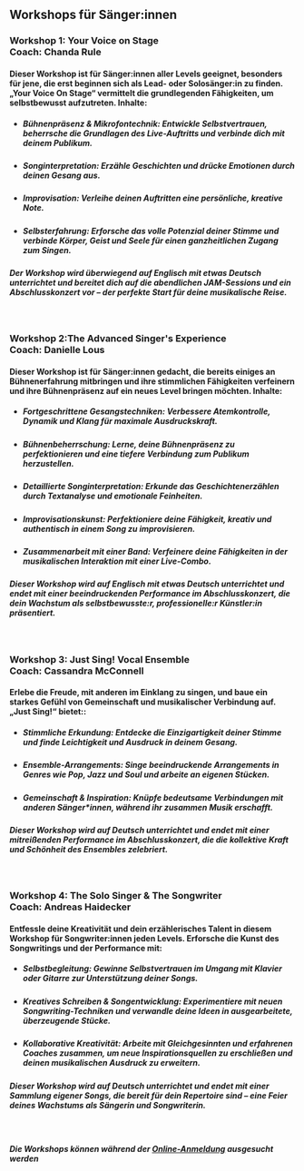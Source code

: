 ## **Workshops für Sänger:innen**

### **Workshop 1: Your Voice on Stage**<br>Coach: Chanda Rule
#### Dieser Workshop ist für Sänger:innen aller Levels geeignet, besonders für jene, die erst beginnen sich als Lead- oder Solosänger:in zu finden. „Your Voice On Stage“ vermittelt die grundlegenden Fähigkeiten, um selbstbewusst aufzutreten. Inhalte:
* ##### Bühnenpräsenz & Mikrofontechnik: Entwickle Selbstvertrauen, beherrsche die Grundlagen des Live-Auftritts und verbinde dich mit deinem Publikum.
* #####	Songinterpretation: Erzähle Geschichten und drücke Emotionen durch deinen Gesang aus.
* ##### Improvisation: Verleihe deinen Auftritten eine persönliche, kreative Note.
* ##### Selbsterfahrung: Erforsche das volle Potenzial deiner Stimme und verbinde Körper, Geist und Seele für einen ganzheitlichen Zugang zum Singen.

##### Der Workshop wird überwiegend auf Englisch mit etwas Deutsch unterrichtet und bereitet dich auf die abendlichen JAM-Sessions und ein Abschlusskonzert vor – der perfekte Start für deine musikalische Reise.
<br>

### **Workshop 2:The Advanced Singer's Experience**<br>Coach: Danielle Lous
#### Dieser Workshop ist für Sänger:innen gedacht, die bereits einiges an Bühnenerfahrung mitbringen und  ihre stimmlichen Fähigkeiten verfeinern und ihre Bühnenpräsenz auf ein neues Level bringen möchten. Inhalte:
* ##### Fortgeschrittene Gesangstechniken: Verbessere Atemkontrolle, Dynamik und Klang für maximale Ausdruckskraft.
* ##### Bühnenbeherrschung: Lerne, deine Bühnenpräsenz zu perfektionieren und eine tiefere Verbindung zum Publikum herzustellen.
* ##### Detaillierte Songinterpretation: Erkunde das Geschichtenerzählen durch Textanalyse und emotionale Feinheiten.
* ##### Improvisationskunst: Perfektioniere deine Fähigkeit, kreativ und authentisch in einem Song zu improvisieren.
* ##### Zusammenarbeit mit einer Band: Verfeinere deine Fähigkeiten in der musikalischen Interaktion mit einer Live-Combo.

##### Dieser Workshop wird auf Englisch mit etwas Deutsch unterrichtet und endet mit einer beeindruckenden Performance im Abschlusskonzert, die dein Wachstum als selbstbewusste:r, professionelle:r Künstler:in präsentiert.
<br>

### **Workshop 3: Just Sing! Vocal Ensemble**<br>Coach: Cassandra McConnell
#### Erlebe die Freude, mit anderen im Einklang zu singen, und baue ein starkes Gefühl von Gemeinschaft und musikalischer Verbindung auf. „Just Sing!“ bietet::
* ##### Stimmliche Erkundung: Entdecke die Einzigartigkeit deiner Stimme und finde Leichtigkeit und Ausdruck in deinem Gesang.
* ##### Ensemble-Arrangements: Singe beeindruckende Arrangements in Genres wie Pop, Jazz und Soul und arbeite an eigenen Stücken.
* ##### Gemeinschaft & Inspiration: Knüpfe bedeutsame Verbindungen mit anderen Sänger*innen, während ihr zusammen Musik erschafft.

##### Dieser Workshop wird auf Deutsch unterrichtet und endet mit einer mitreißenden Performance im Abschlusskonzert, die die kollektive Kraft und Schönheit des Ensembles zelebriert.
<br>

### **Workshop 4: The Solo Singer & The Songwriter**<br>Coach: Andreas Haidecker
#### Entfessle deine Kreativität und dein erzählerisches Talent in diesem Workshop für Songwriter:innen jeden Levels. Erforsche die Kunst des Songwritings und der Performance mit:
* ##### Selbstbegleitung: Gewinne Selbstvertrauen im Umgang mit Klavier oder Gitarre zur Unterstützung deiner Songs.
* ##### Kreatives Schreiben & Songentwicklung: Experimentiere mit neuen Songwriting-Techniken und verwandle deine Ideen in ausgearbeitete, überzeugende Stücke.
* ##### Kollaborative Kreativität: Arbeite mit Gleichgesinnten und erfahrenen Coaches zusammen, um neue Inspirationsquellen zu erschließen und deinen musikalischen Ausdruck zu erweitern.

##### Dieser Workshop wird auf Deutsch unterrichtet und endet mit einer Sammlung eigener Songs, die bereit für dein Repertoire sind – eine Feier deines Wachstums als Sängerin und Songwriterin.
<br>

##### **Die Workshops können während der [Online-Anmeldung](/workshop/#tickets) ausgesucht werden**
